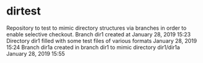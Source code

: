 # dirtest
Repository to test to mimic directory structures via branches in order to enable selective checkout.
Branch dir1 created at January 28, 2019  15:23
Directory dir1 filled with some test files of various formats January 28, 2019  15:24
Branch dir1a created in branch dir1 to mimic directory dir1/dir1a January 28, 2019  15:55



